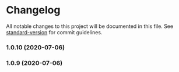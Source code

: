 # Changelog

All notable changes to this project will be documented in this file. See [standard-version](https://github.com/conventional-changelog/standard-version) for commit guidelines.

### 1.0.10 (2020-07-06)

### 1.0.9 (2020-07-06)
